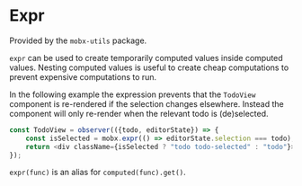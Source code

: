 # Expr

Provided by the `mobx-utils` package.

`expr` can be used to create temporarily computed values inside computed values.
Nesting computed values is useful to create cheap computations to prevent expensive computations to run.

In the following example the expression prevents that the `TodoView` component is re-rendered if the selection changes elsewhere.
Instead the component will only re-render when the relevant todo is (de)selected.

```javascript
const TodoView = observer(({todo, editorState}) => {
    const isSelected = mobx.expr(() => editorState.selection === todo);
    return <div className={isSelected ? "todo todo-selected" : "todo"}>{todo.title}</div>;
});
```

`expr(func)` is an alias for `computed(func).get()`.
